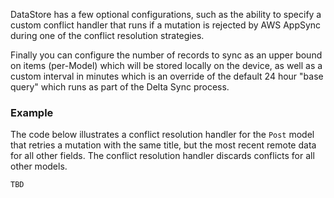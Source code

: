 DataStore has a few optional configurations, such as the ability to specify a custom conflict handler that runs if a mutation is rejected by AWS AppSync during one of the conflict resolution strategies.

Finally you can configure the number of records to sync as an upper bound on items (per-Model) which will be stored locally on the device, as well as a custom interval in minutes which is an override of the default 24 hour "base query" which runs as part of the Delta Sync process.

### Example

The code below illustrates a conflict resolution handler for the `Post` model that retries a mutation with the same title, but the most recent remote data for all other fields. The conflict resolution handler discards conflicts for all other models.

```dart
TBD
```
